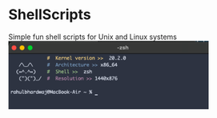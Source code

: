 # ShellScripts
Simple fun shell scripts for Unix and Linux systems
<img src="https://github.com/Rayzon3/ShellScripts/blob/main/ScreenShots/Screenshot%20-%20nekofetch.png" width="400px">
